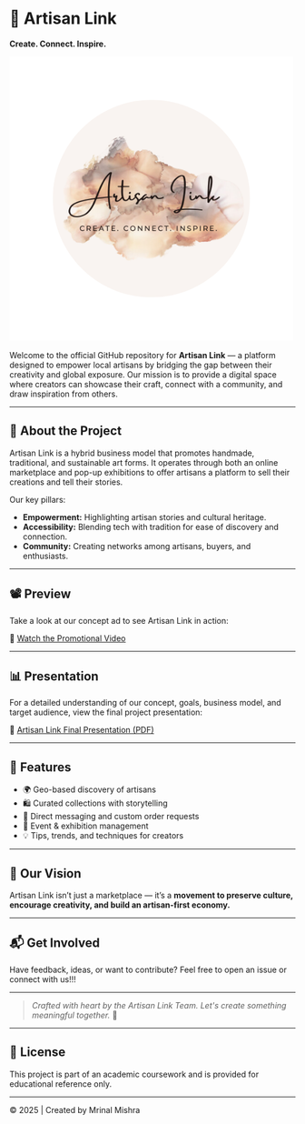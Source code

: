 # 🎨 Artisan Link

**Create. Connect. Inspire.**

![Artisan Link Logo](Artisan%20Link%20Logo.png)

Welcome to the official GitHub repository for **Artisan Link** — a platform designed to empower local artisans by bridging the gap between their creativity and global exposure. Our mission is to provide a digital space where creators can showcase their craft, connect with a community, and draw inspiration from others.

---

## 📌 About the Project

Artisan Link is a hybrid business model that promotes handmade, traditional, and sustainable art forms. It operates through both an online marketplace and pop-up exhibitions to offer artisans a platform to sell their creations and tell their stories.

Our key pillars:
- **Empowerment:** Highlighting artisan stories and cultural heritage.
- **Accessibility:** Blending tech with tradition for ease of discovery and connection.
- **Community:** Creating networks among artisans, buyers, and enthusiasts.

---

## 📽️ Preview

Take a look at our concept ad to see Artisan Link in action:

🎥 [Watch the Promotional Video](Artisan%20Link%20Ad%20Video.mp4)

---

## 📊 Presentation

For a detailed understanding of our concept, goals, business model, and target audience, view the final project presentation:

📄 [Artisan Link Final Presentation (PDF)](Artisan%20Link%20Final%20Presentation.pdf)

---

## 🚀 Features

- 🌍 Geo-based discovery of artisans
- 🛍️ Curated collections with storytelling
- 💬 Direct messaging and custom order requests
- 📅 Event & exhibition management
- 💡 Tips, trends, and techniques for creators

---

## 🧠 Our Vision

Artisan Link isn’t just a marketplace — it’s a **movement to preserve culture, encourage creativity, and build an artisan-first economy.**

---

## 📬 Get Involved

Have feedback, ideas, or want to contribute? Feel free to open an issue or connect with us!!!

---

> *Crafted with heart by the Artisan Link Team. Let's create something meaningful together.* 🌟
---

## 📢 License

This project is part of an academic coursework and is provided for educational reference only.

---

© 2025 | Created by Mrinal Mishra
